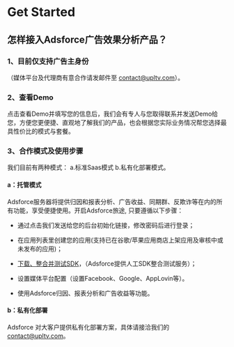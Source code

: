 # Get Started

## 怎样接入Adsforce广告效果分析产品？

### 1、目前仅支持广告主身份

（媒体平台及代理商有意合作请发邮件至 contact@upltv.com）。




### 2、查看Demo

点击查看Demo并填写您的信息后，我们会有专人与您取得联系并发送Demo给您，方便您更便捷、直观地了解我们的产品，也会根据您实际业务情况帮您选择最具性价比的模式与套餐。




### 3、合作模式及使用步骤

我们目前有两种模式： a.标准Saas模式  b.私有化部署模式。

#### a：托管模式

Adsforce服务器将提供归因和报表分析、广告收益、同期群、反欺诈等在内的所有功能，享受便捷使用。开启Adsforce旅途, 只要遵循以下步骤：

- 通过点击我们发送给您的后台初始化链接，修改密码后进行登录；

- 在应用列表里创建您的应用(支持已在谷歌/苹果应用商店上架应用及审核中或未发布的应用)；

- [下载、整合并测试SDK](https://docs.adsforce.io/en/sdk-integrations/)，（Adsforce提供人工SDK整合测试服务）；

- 设置媒体平台配置（设置Facebook、Google、AppLovin等）。

- 使用Adsforce归因、报表分析和广告收益等功能。

  

#### b：私有化部署

Adsforce 对大客户提供私有化部署方案，具体请接洽我们的 contact@upltv.com。

